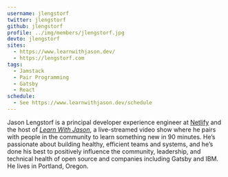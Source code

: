 ```yaml
---
username: jlengstorf
twitter: jlengstorf
github: jlengstorf
profile: ../img/members/jlengstorf.jpg
devto: jlengstorf
sites:
  - https://www.learnwithjason.dev/
  - https://lengstorf.com
tags:
  - Jamstack
  - Pair Programming
  - Gatsby
  - React
schedule:
  - See https://www.learnwithjason.dev/schedule
---
```


Jason Lengstorf is a principal developer experience engineer at [Netlify](https://www.netlify.com/?utm_source=learnwithjason&utm_medium=livecoders-jl&utm_campaign=devex) and the host of [_Learn With Jason_](https://www.learnwithjason.dev), a live-streamed video show where he pairs with people in the community to learn something new in 90 minutes. He’s passionate about building healthy, efficient teams and systems, and he’s done his best to positively influence the community, leadership, and technical health of open source and companies including Gatsby and IBM. He lives in Portland, Oregon.
